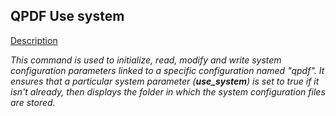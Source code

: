 ## __QPDF Use system__

<u> Description</u>

_This command is used to initialize, read, modify and write system configuration parameters linked to a specific configuration named "qpdf". It ensures that a particular system parameter (<b>use_system</b>) is set to true if it isn't already, then displays the folder in which the system configuration files are stored._


